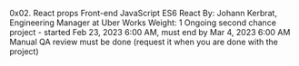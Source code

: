 0x02. React props
Front-end
JavaScript
ES6
React
 By: Johann Kerbrat, Engineering Manager at Uber Works
 Weight: 1
 Ongoing second chance project - started Feb 23, 2023 6:00 AM, must end by Mar 4, 2023 6:00 AM
 Manual QA review must be done (request it when you are done with the project)


